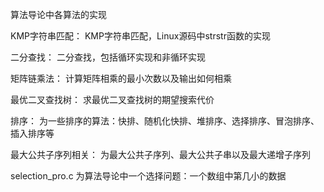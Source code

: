 ﻿算法导论中各算法的实现

KMP字符串匹配：
	KMP字符串匹配，Linux源码中strstr函数的实现

二分查找：
	二分查找，包括循环实现和非循环实现

矩阵链乘法：
	计算矩阵相乘的最小次数以及输出如何相乘

最优二叉查找树：
	求最优二叉查找树的期望搜索代价
	
排序：
	为一些排序的算法：快排、随机化快排、堆排序、选择排序、冒泡排序、插入排序等


最大公共子序列相关：
	为最大公共子序列、最大公共子串以及最大递增子序列

selection_pro.c
	为算法导论中一个选择问题：一个数组中第几小的数据
